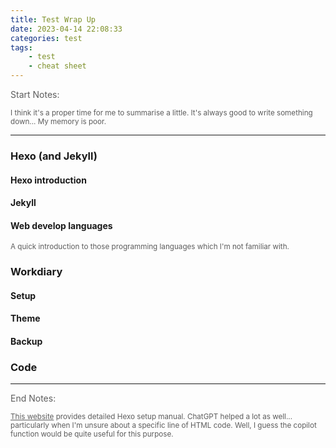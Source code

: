 ```yaml
---
title: Test Wrap Up
date: 2023-04-14 22:08:33
categories: test
tags: 
    - test 
    - cheat sheet
---
```


<p style="opacity: 0.7;">Start Notes: 

<small style="opacity: 0.7;">I think it's a proper time for me to summarise a little. </small>
<small style="opacity: 0.7;">It's always good to write something down... My memory is poor. </small>

---

### Hexo (and Jekyll)

#### Hexo introduction

#### Jekyll

#### Web develop languages

<small style="opacity: 0.7;">A quick introduction to those programming languages which I'm not familiar with. </small>



### Workdiary

#### Setup

#### Theme

#### Backup



### Code




---

<p style="opacity: 0.7;">End Notes: 

<small style="opacity: 0.7;">[This website](https://blog.csdn.net/sinat_37781304/article/details/82729029?ops_request_misc=%257B%2522request%255Fid%2522%253A%2522168150927616800215012048%2522%252C%2522scm%2522%253A%252220140713.130102334..%2522%257D&request_id=168150927616800215012048&biz_id=0&utm_medium=distribute.pc_search_result.none-task-blog-2~all~top_positive~default-1-82729029-null-null.142^v83^koosearch_v1,239^v2^insert_chatgpt&utm_term=hexo&spm=1018.2226.3001.4187) provides detailed Hexo setup manual. ChatGPT helped a lot as well... particularly when I'm unsure about a specific line of HTML code. Well, I guess the copilot function would be quite useful for this purpose.
</small>
